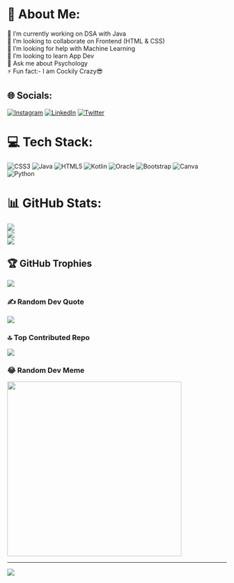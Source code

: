 # 💫 About Me:
🔭 I’m currently working on DSA with Java<br>👯 I’m looking to collaborate on Frontend (HTML & CSS)<br>🤝 I’m looking for help with Machine Learning<br>🌱 I’m looking to learn App Dev<br>💬 Ask me about Psychology<br>⚡ Fun fact:- I am Cockily Crazy😎


## 🌐 Socials:
[![Instagram](https://img.shields.io/badge/Instagram-%23E4405F.svg?logo=Instagram&logoColor=white)](https://instagram.com/mr_yor_10) [![LinkedIn](https://img.shields.io/badge/LinkedIn-%230077B5.svg?logo=linkedin&logoColor=white)](https://linkedin.com/in/in/mr-yor886) [![Twitter](https://img.shields.io/badge/Twitter-%231DA1F2.svg?logo=Twitter&logoColor=white)](https://twitter.com/@aviraj_roy_886) 

# 💻 Tech Stack:
![CSS3](https://img.shields.io/badge/css3-%231572B6.svg?style=flat-square&logo=css3&logoColor=white) ![Java](https://img.shields.io/badge/java-%23ED8B00.svg?style=flat-square&logo=openjdk&logoColor=white) ![HTML5](https://img.shields.io/badge/html5-%23E34F26.svg?style=flat-square&logo=html5&logoColor=white) ![Kotlin](https://img.shields.io/badge/kotlin-%237F52FF.svg?style=flat-square&logo=kotlin&logoColor=white) ![Oracle](https://img.shields.io/badge/Oracle-F80000?style=flat-square&logo=oracle&logoColor=white) ![Bootstrap](https://img.shields.io/badge/bootstrap-%238511FA.svg?style=flat-square&logo=bootstrap&logoColor=white) ![Canva](https://img.shields.io/badge/Canva-%2300C4CC.svg?style=flat-square&logo=Canva&logoColor=white) ![Python](https://img.shields.io/pypi/pyversions/:packageName
)
# 📊 GitHub Stats:
![](https://github-readme-stats.vercel.app/api?username=Aviraj-Roy&theme=prussian&hide_border=false&include_all_commits=true&count_private=true)<br/>
![](https://github-readme-streak-stats.herokuapp.com/?user=Aviraj-Roy&theme=prussian&hide_border=false)<br/>
![](https://github-readme-stats.vercel.app/api/top-langs/?username=Aviraj-Roy&theme=prussian&hide_border=false&include_all_commits=true&count_private=true&layout=compact)

## 🏆 GitHub Trophies
![](https://github-profile-trophy.vercel.app/?username=Aviraj-Roy&theme=radical&no-frame=false&no-bg=false&margin-w=4)

### ✍️ Random Dev Quote
![](https://quotes-github-readme.vercel.app/api?type=horizontal&theme=radical)

### 🔝 Top Contributed Repo
![](https://github-contributor-stats.vercel.app/api?username=Aviraj-Roy&limit=5&theme=dark&combine_all_yearly_contributions=true)

### 😂 Random Dev Meme
<img src='https://randommeme-five.vercel.app/' style="height: 400px;"/>

---
[![](https://visitcount.itsvg.in/api?id=Aviraj-Roy&icon=0&color=0)](https://visitcount.itsvg.in)

<!-- Proudly created with GPRM ( https://gprm.itsvg.in ) -->
